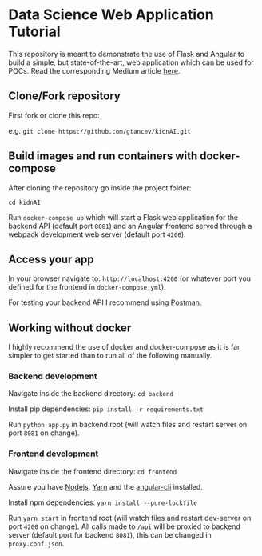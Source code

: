 # Data Science Web Application Tutorial

This repository is meant to demonstrate the use of Flask and Angular to build a simple, but state-of-the-art, web application which can be used for POCs.
Read the corresponding Medium article [here](https://medium.com/@dvelsner/deploying-a-simple-machine-learning-model-in-a-modern-web-application-flask-angular-docker-a657db075280).

## Clone/Fork repository

First fork or clone this repo:

e.g. `git clone https://github.com/gtancev/kidnAI.git`
 

## Build images and run containers with docker-compose

After cloning the repository go inside the project folder:

`cd kidnAI`

Run `docker-compose up` which will start a Flask web application for the backend API (default port `8081`) and an Angular frontend served through a webpack development web server (default port `4200`).


## Access your app

In your browser navigate to: `http://localhost:4200` (or whatever port you defined for the frontend in `docker-compose.yml`).

For testing your backend API I recommend using [Postman](https://www.getpostman.com/).
  

## Working __without__ docker 

I highly recommend the use of docker and docker-compose as it is far simpler to get started than to run all of the following manually.


### Backend development

Navigate inside the backend directory: `cd backend`

Install pip dependencies: `pip install -r requirements.txt`

Run `python app.py` in backend root (will watch files and restart server on port `8081` on change).

### Frontend development

Navigate inside the frontend directory: `cd frontend`

Assure you have [Nodejs](https://nodejs.org/en/), [Yarn](https://yarnpkg.com/en/docs/install) and the [angular-cli](https://cli.angular.io/) installed.

Install npm dependencies: `yarn install --pure-lockfile` 

Run `yarn start` in frontend root (will watch files and restart dev-server on port `4200` on change).
All calls made to `/api` will be proxied to backend server (default port for backend `8081`), this can be changed in `proxy.conf.json`.
